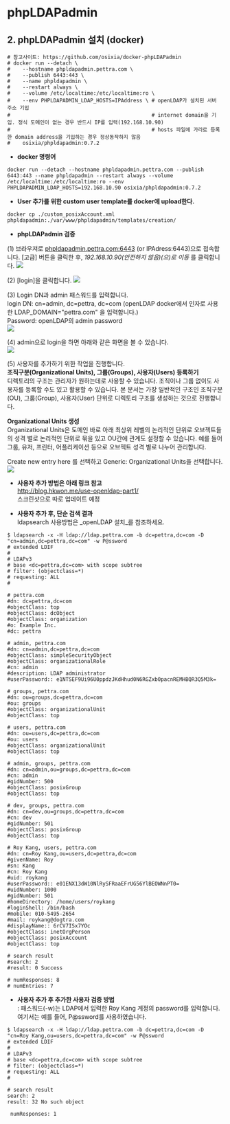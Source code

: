 # phpLDAPadmin

## 2. phpLDAPadmin 설치 (docker)
```
# 참고사이트: https://github.com/osixia/docker-phpLDAPadmin
# docker run --detach \
#    --hostname phpldapadmin.pettra.com \
#    --publish 6443:443 \
#    --name phpldapadmin \
#    --restart always \
#    --volume /etc/localtime:/etc/localtime:ro \
#    --env PHPLDAPADMIN_LDAP_HOSTS=IPAddress \ # openLDAP가 설치된 서버 주소 기입
#                                              # internet domain을 기입. 정식 도메인이 없는 경우 반드시 IP를 입력(192.168.10.90)
#                                              # hosts 파일에 가라로 등록한 domain address을 기입하는 경우 정상동작하지 않음
#    osixia/phpldapadmin:0.7.2
```
* **docker 명령어**
```
docker run --detach --hostname phpldapadmin.pettra.com --publish 6443:443 --name phpldapadmin --restart always --volume /etc/localtime:/etc/localtime:ro --env PHPLDAPADMIN_LDAP_HOSTS=192.168.10.90 osixia/phpldapadmin:0.7.2
```
* **User 추가를 위한 custom user template를 docker에 upload한다.**
```
docker cp ./custom_posixAccount.xml phpldapadmin:./var/www/phpldapadmin/templates/creation/
```

* **phpLDAPadmin 검증**  

(1) 브라우져로 [phpldapadmin.pettra.com:6443](http://phpldapadmin.pettra.com:6443) (or IPAdress:6443)으로 접속합니다. [고급] 버튼을 클릭한 후, _192.168.10.90(안전하지 않음)(으)로 이동_ 를 클릭합니다.
![](/assets/phpLDAPadmin_1.png)  

(2) [login]을 클릭합니다.
![](/assets/phpLDAPadmin_2.png)  

(3) Login DN과 admin 패스워드를 입력합니다.  
login DN: cn=admin, dc=pettra, dc=com (openLDAP docker에서 인자로 사용한 LDAP_DOMAIN="pettra.com" 을 입력합니다.)  
Password: openLDAP의 admin password  
![](/assets/phpLDAPadmin_3.png)  

(4) admin으로 login을 하면 아래와 같은 화면을 볼 수 있습니다.  
![](/assets/phpLDAPadmin_4.png)  

(5) 사용자를 추가하기 위한 작업을 진행합니다.  
**조직구분(Organizational Units), 그룹(Groups), 사용자(Users) 등록하기**  
디렉토리의 구조는 관리자가 원하는데로 사용할 수 있습니다. 조직이나 그룹 없이도 사용자를 등록할 수도 있고 활용할 수 있습니다. 본 문서는 가장 일반적인 구조인 조직구분(OU), 그룹(Group), 사용자(User) 단위로 디렉토리 구조를 생성하는 것으로 진행합니다.

**Organizational Units 생성**  
Organizational Units은 도메인 바로 아래 최상위 레벨의 논리적인 단위로 오브젝트들의 성격 별로 논리적인 단위로 묶을 있고 OU간에 관계도 설정할 수 있습니다. 예를 들어 그룹, 유저, 프린터, 어플리케이션 등으로 오브젝트 성격 별로 나누어 관리합니다.  
  
Create new entry here 를 선택하고 Generic: Organizational Units을 선택합니다.  
![](/assets/phpLDAPadmin_ou_1.png)  

* **사용자 추가 방법은 아래 링크 참고**  
<http://blog.hkwon.me/use-openldap-part1/>  
스크린샷으로 따로 업데이트 예정

* **사용자 추가 후, 단순 검색 결과**  
ldapsearch 사용방법은 _openLDAP 설치_를 참조하세요.

```
$ ldapsearch -x -H ldap://ldap.pettra.com -b dc=pettra,dc=com -D "cn=admin,dc=pettra,dc=com" -w P@ssword
# extended LDIF
#
# LDAPv3
# base <dc=pettra,dc=com> with scope subtree
# filter: (objectclass=*)
# requesting: ALL
#

# pettra.com
#dn: dc=pettra,dc=com
#objectClass: top
#objectClass: dcObject
#objectClass: organization
#o: Example Inc.
#dc: pettra

# admin, pettra.com
#dn: cn=admin,dc=pettra,dc=com
#objectClass: simpleSecurityObject
#objectClass: organizationalRole
#cn: admin
#description: LDAP administrator
#userPassword:: e1NTSEF9Ui96U0ppdzJKdHhud0N6RGZxb0pacnREMHBQR3Q5M3k=

# groups, pettra.com
#dn: ou=groups,dc=pettra,dc=com
#ou: groups
#objectClass: organizationalUnit
#objectClass: top

# users, pettra.com
#dn: ou=users,dc=pettra,dc=com
#ou: users
#objectClass: organizationalUnit
#objectClass: top

# admin, groups, pettra.com
#dn: cn=admin,ou=groups,dc=pettra,dc=com
#cn: admin
#gidNumber: 500
#objectClass: posixGroup
#objectClass: top

# dev, groups, pettra.com
#dn: cn=dev,ou=groups,dc=pettra,dc=com
#cn: dev
#gidNumber: 501
#objectClass: posixGroup
#objectClass: top

# Roy Kang, users, pettra.com
#dn: cn=Roy Kang,ou=users,dc=pettra,dc=com
#givenName: Roy
#sn: Kang
#cn: Roy Kang
#uid: roykang
#userPassword:: e01ENX13dW10NlRySFRaaEFrUG56YlBEOWNnPT0=
#uidNumber: 1000
#gidNumber: 501
#homeDirectory: /home/users/roykang
#loginShell: /bin/bash
#mobile: 010-5495-2654
#mail: roykang@dogtra.com
#displayName:: 6rCV7ISx7YOc
#objectClass: inetOrgPerson
#objectClass: posixAccount
#objectClass: top

# search result
#search: 2
#result: 0 Success

# numResponses: 8
# numEntries: 7
```

* **사용자 추가 후 추가한 사용자 검증 방법**  
: 패스워드(-w)는 LDAP에서 입력한 Roy Kang 계정의 password를 입력합니다.  
여기서는 예를 들어, P@ssword를 사용하였습니다.
```
$ ldapsearch -x -H ldap://ldap.pettra.com -b dc=pettra,dc=com -D "cn=Roy Kang,ou=users,dc=pettra,dc=com" -w P@ssword
# extended LDIF
#
# LDAPv3
# base <dc=pettra,dc=com> with scope subtree
# filter: (objectclass=*)
# requesting: ALL
#

# search result
search: 2
result: 32 No such object

 numResponses: 1
```